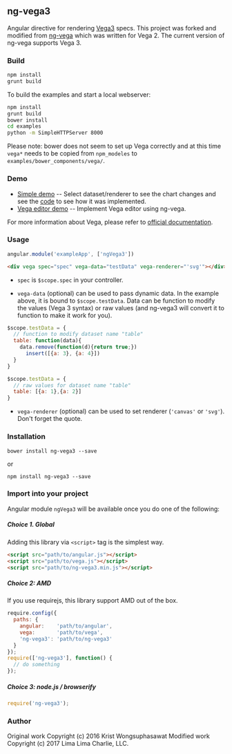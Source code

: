 ng-vega3
------------

Angular directive for rendering [Vega3](http://vega.github.io/) specs.
This project was forked and modified from [ng-vega](https://github.com/kristw/ng-vega) which was written for Vega 2.
The current version of ng-vega supports Vega 3.

### Build

```bash
npm install
grunt build
```

To build the examples and start a local webserver:
```bash
npm install
grunt build
bower install
cd examples
python -m SimpleHTTPServer 8000
```

Please note: bower does not seem to set up Vega correctly and at this time `vega*` needs to be copied from `npm_modeles` to `examples/bower_components/vega/`.

### Demo

- [Simple demo](http://kristw.github.io/ng-vega) -- Select dataset/renderer to see the chart changes and see the [code](https://github.com/kristw/ng-vega/blob/master/examples/index.html) to see how it was implemented.
- [Vega editor demo](http://kristw.github.io/ng-vega/editor.html) -- Implement Vega editor using ng-vega.

For more information about Vega, please refer to [official documentation](http://vega.github.io/).

### Usage

```javascript
angular.module('exampleApp', ['ngVega3'])
```

```html
<div vega spec="spec" vega-data="testData" vega-renderer="'svg'"></div>
```

- `spec` is `$scope.spec` in your controller.

- `vega-data` (optional) can be used to pass dynamic data. In the example above, it is bound to `$scope.testData`. Data can be function to modify the values (Vega 3 syntax) or raw values (and ng-vega3 will convert it to function to make it work for you).

```javascript
$scope.testData = {
  // function to modify dataset name "table"
  table: function(data){
    data.remove(function(d){return true;})
      insert([{a: 3}, {a: 4}])
  }
}

$scope.testData = {
  // raw values for dataset name "table"
  table: [{a: 1},{a: 2}] 
}
```

- `vega-renderer` (optional) can be used to set renderer (`'canvas'` or `'svg'`). Don't forget the quote.

### Installation

```
bower install ng-vega3 --save
```

or

```
npm install ng-vega3 --save
```

### Import into your project

Angular module `ngVega3` will be available once you do one of the following:

##### Choice 1. Global

Adding this library via ```<script>``` tag is the simplest way. 

```html
<script src="path/to/angular.js"></script>
<script src="path/to/vega.js"></script>
<script src="path/to/ng-vega3.min.js"></script>
```

##### Choice 2: AMD

If you use requirejs, this library support AMD out of the box.

```javascript
require.config({
  paths: {
    angular:    'path/to/angular',
    vega:       'path/to/vega',
    'ng-vega3': 'path/to/ng-vega3'
  }
});
require(['ng-vega3'], function() {
  // do something
});
```

##### Choice 3: node.js / browserify

```javascript
require('ng-vega3');
```

### Author

Original work Copyright (c) 2016 Krist Wongsuphasawat
Modified work Copyright (c) 2017 Lima Lima Charlie, LLC.
